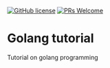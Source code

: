 [![GitHub license](https://img.shields.io/github/license/ntthang-dev/golang-tutorialtutorial?style=flat-square)](https://github.com/ntthang-dev/golang-tutorialtutorial/blob/main/LICENSE)
[![PRs Welcome](https://img.shields.io/badge/PRs-welcome-brightgreen.svg?style=flat-square)](http://makeapullrequest.com)

# Golang tutorial

Tutorial on golang programming
